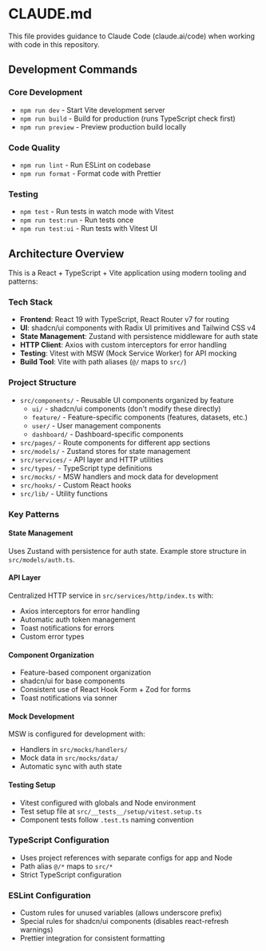 # CLAUDE.md

This file provides guidance to Claude Code (claude.ai/code) when working with code in this repository.

## Development Commands

### Core Development

- `npm run dev` - Start Vite development server
- `npm run build` - Build for production (runs TypeScript check first)
- `npm run preview` - Preview production build locally

### Code Quality

- `npm run lint` - Run ESLint on codebase
- `npm run format` - Format code with Prettier

### Testing

- `npm test` - Run tests in watch mode with Vitest
- `npm run test:run` - Run tests once
- `npm run test:ui` - Run tests with Vitest UI

## Architecture Overview

This is a React + TypeScript + Vite application using modern tooling and patterns:

### Tech Stack

- **Frontend**: React 19 with TypeScript, React Router v7 for routing
- **UI**: shadcn/ui components with Radix UI primitives and Tailwind CSS v4
- **State Management**: Zustand with persistence middleware for auth state
- **HTTP Client**: Axios with custom interceptors for error handling
- **Testing**: Vitest with MSW (Mock Service Worker) for API mocking
- **Build Tool**: Vite with path aliases (`@/` maps to `src/`)

### Project Structure

- `src/components/` - Reusable UI components organized by feature
  - `ui/` - shadcn/ui components (don't modify these directly)
  - `feature/` - Feature-specific components (features, datasets, etc.)
  - `user/` - User management components
  - `dashboard/` - Dashboard-specific components
- `src/pages/` - Route components for different app sections
- `src/models/` - Zustand stores for state management
- `src/services/` - API layer and HTTP utilities
- `src/types/` - TypeScript type definitions
- `src/mocks/` - MSW handlers and mock data for development
- `src/hooks/` - Custom React hooks
- `src/lib/` - Utility functions

### Key Patterns

#### State Management

Uses Zustand with persistence for auth state. Example store structure in `src/models/auth.ts`.

#### API Layer

Centralized HTTP service in `src/services/http/index.ts` with:

- Axios interceptors for error handling
- Automatic auth token management
- Toast notifications for errors
- Custom error types

#### Component Organization

- Feature-based component organization
- shadcn/ui for base components
- Consistent use of React Hook Form + Zod for forms
- Toast notifications via sonner

#### Mock Development

MSW is configured for development with:

- Handlers in `src/mocks/handlers/`
- Mock data in `src/mocks/data/`
- Automatic sync with auth state

#### Testing Setup

- Vitest configured with globals and Node environment
- Test setup file at `src/__tests__/setup/vitest.setup.ts`
- Component tests follow `.test.ts` naming convention

### TypeScript Configuration

- Uses project references with separate configs for app and Node
- Path alias `@/*` maps to `src/*`
- Strict TypeScript configuration

### ESLint Configuration

- Custom rules for unused variables (allows underscore prefix)
- Special rules for shadcn/ui components (disables react-refresh warnings)
- Prettier integration for consistent formatting
